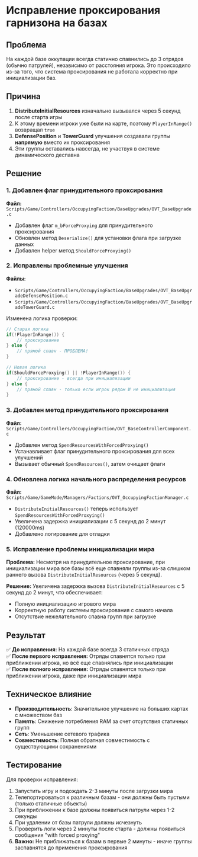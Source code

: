 # Исправление проксирования гарнизона на базах

## Проблема
На каждой базе оккупации всегда статично спавнились до 3 отрядов (обычно патрулей), независимо от расстояния игрока. Это происходило из-за того, что система проксирования не работала корректно при инициализации баз.

## Причина
1. **DistributeInitialResources** изначально вызывался через 5 секунд после старта игры
2. К этому времени игроки уже были на карте, поэтому `PlayerInRange()` возвращал `true`
3. **DefensePosition** и **TowerGuard** улучшения создавали группы **напрямую** вместо их проксирования
4. Эти группы оставались навсегда, не участвуя в системе динамического деспавна

## Решение

### 1. Добавлен флаг принудительного проксирования
**Файл:** `Scripts/Game/Controllers/OccupyingFaction/BaseUpgrades/OVT_BaseUpgrade.c`
- Добавлен флаг `m_bForceProxying` для принудительного проксирования
- Обновлен метод `Deserialize()` для установки флага при загрузке данных
- Добавлен helper метод `ShouldForceProxying()`

### 2. Исправлены проблемные улучшения
**Файлы:** 
- `Scripts/Game/Controllers/OccupyingFaction/BaseUpgrades/OVT_BaseUpgradeDefensePosition.c`
- `Scripts/Game/Controllers/OccupyingFaction/BaseUpgrades/OVT_BaseUpgradeTowerGuard.c`

Изменена логика проверки:
```cpp
// Старая логика
if(!PlayerInRange()) {
    // проксирование
} else {
    // прямой спавн - ПРОБЛЕМА!
}

// Новая логика  
if(ShouldForceProxying() || !PlayerInRange()) {
    // проксирование - всегда при инициализации
} else {
    // прямой спавн - только если игрок рядом И не инициализация
}
```

### 3. Добавлен метод принудительного проксирования
**Файл:** `Scripts/Game/Controllers/OccupyingFaction/OVT_BaseControllerComponent.c`
- Добавлен метод `SpendResourcesWithForcedProxying()`
- Устанавливает флаг принудительного проксирования для всех улучшений
- Вызывает обычный `SpendResources()`, затем очищает флаги

### 4. Обновлена логика начального распределения ресурсов
**Файл:** `Scripts/Game/GameMode/Managers/Factions/OVT_OccupyingFactionManager.c`
- `DistributeInitialResources()` теперь использует `SpendResourcesWithForcedProxying()`
- Увеличена задержка инициализации с 5 секунд до 2 минут (120000ms)
- Добавлено логирование для отладки

### 5. Исправление проблемы инициализации мира
**Проблема:** Несмотря на принудительное проксирование, при инициализации мира все базы всё еще спавняли группы из-за слишком раннего вызова `DistributeInitialResources` (через 5 секунд).

**Решение:** Увеличена задержка вызова `DistributeInitialResources` с 5 секунд до 2 минут, что обеспечивает:
- Полную инициализацию игрового мира
- Корректную работу системы проксирования с самого начала
- Отсутствие нежелательного спавна групп при загрузке

## Результат
✅ **До исправления:** На каждой базе всегда 3 статичных отряда  
✅ **После первого исправления:** Отряды спавнятся только при приближении игрока, но всё еще спавнялись при инициализации  
✅ **После полного исправления:** Отряды спавнятся только при приближении игрока, даже при инициализации мира

## Техническое влияние
- **Производительность**: Значительное улучшение на больших картах с множеством баз
- **Память**: Снижение потребления RAM за счет отсутствия статичных групп
- **Сеть**: Уменьшение сетевого трафика
- **Совместимость**: Полная обратная совместимость с существующими сохранениями

## Тестирование
Для проверки исправления:
1. Запустить игру и подождать 2-3 минуты после загрузки мира
2. Телепортироваться к различным базам - они должны быть пустыми (только статичные объекты)
3. При приближении к базе должны появиться патрули через 1-2 секунды
4. При удалении от базы патрули должны исчезнуть
5. Проверить логи через 2 минуты после старта - должны появиться сообщения "with forced proxying"
6. **Важно:** Не приближаться к базам в первые 2 минуты - иначе группы заспавнятся до применения проксирования